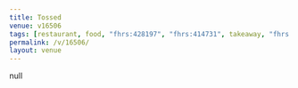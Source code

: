```yaml
---
title: Tossed
venue: v16506
tags: [restaurant, food, "fhrs:428197", "fhrs:414731", takeaway, "fhrs:294989", "fhrs:556190", "fhrs:653532", "fhrs:858647"]
permalink: /v/16506/
layout: venue
---
```

null